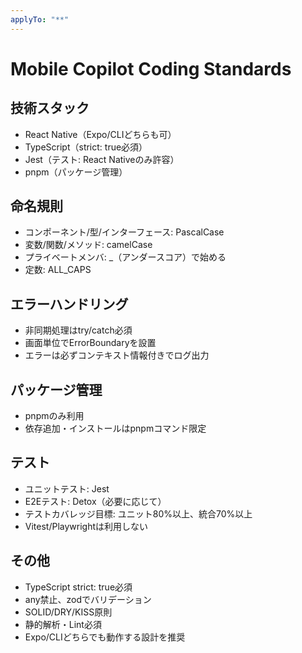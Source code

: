 ```yaml
---
applyTo: "**"
---
```

# Mobile Copilot Coding Standards

## 技術スタック
- React Native（Expo/CLIどちらも可）
- TypeScript（strict: true必須）
- Jest（テスト: React Nativeのみ許容）
- pnpm（パッケージ管理）

## 命名規則
- コンポーネント/型/インターフェース: PascalCase
- 変数/関数/メソッド: camelCase
- プライベートメンバ: _（アンダースコア）で始める
- 定数: ALL_CAPS

## エラーハンドリング
- 非同期処理はtry/catch必須
- 画面単位でErrorBoundaryを設置
- エラーは必ずコンテキスト情報付きでログ出力

## パッケージ管理
- pnpmのみ利用
- 依存追加・インストールはpnpmコマンド限定

## テスト
- ユニットテスト: Jest
- E2Eテスト: Detox（必要に応じて）
- テストカバレッジ目標: ユニット80%以上、統合70%以上
- Vitest/Playwrightは利用しない

## その他
- TypeScript strict: true必須
- any禁止、zodでバリデーション
- SOLID/DRY/KISS原則
- 静的解析・Lint必須
- Expo/CLIどちらでも動作する設計を推奨
